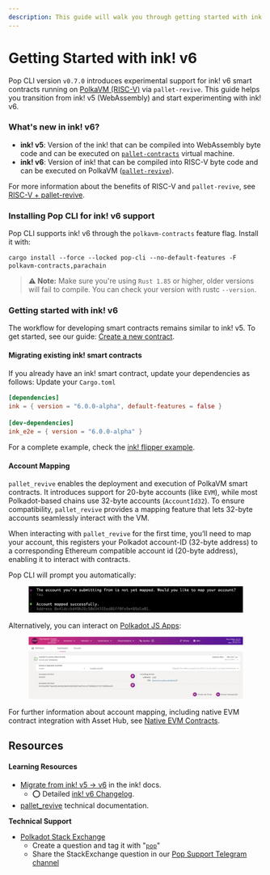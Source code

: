 ```yaml
---
description: This guide will walk you through getting started with ink! v6.
---
```


# Getting Started with ink! v6

Pop CLI version `v0.7.0` introduces experimental support for ink! v6 smart contracts running on [PolkaVM (RISC-V)](https://github.com/paritytech/polkavm) via `pallet-revive`. This guide helps you transition from ink! v5 (WebAssembly) and start experimenting with ink! v6.

### What's new in ink! v6?
- **ink! v5**: Version of the ink! that can be compiled into WebAssembly byte code and can be executed on [`pallet-contracts`](https://github.com/paritytech/polkadot-sdk/tree/master/substrate/frame/contracts) virtual machine.
- **ink! v6**: Version of ink! that can be compiled into RISC-V byte code and can be executed on PolkaVM ([`pallet-revive`](https://github.com/paritytech/polkadot-sdk/tree/master/substrate/frame/revive)).

For more information about the benefits of RISC-V and `pallet-revive`, see [RISC-V + pallet-revive](https://use.ink/6.x/current-state#-risc-v--pallet-revive-2025).

### Installing Pop CLI for ink! v6 support

Pop CLI supports ink! v6 through the `polkavm-contracts` feature flag. Install it with:

```
cargo install --force --locked pop-cli --no-default-features -F polkavm-contracts,parachain
```

> **⚠️ Note:** Make sure you're using `Rust 1.85` or higher, older versions will fail to compile. You can check your version with rustc `--version`.

### Getting started with ink! v6

The workflow for developing smart contracts remains similar to ink! v5. To get started, see our guide:
[Create a new contract](./create-a-new-contract.md).


#### Migrating existing ink! smart contracts
If you already have an ink! smart contract, update your dependencies as follows:
Update your `Cargo.toml`

```toml
[dependencies]
ink = { version = "6.0.0-alpha", default-features = false }

[dev-dependencies]
ink_e2e = { version = "6.0.0-alpha" }
```

For a complete example, check the [ink! flipper example](https://github.com/use-ink/ink-examples/tree/v6.x/flipper).

#### Account Mapping
`pallet_revive` enables the deployment and execution of PolkaVM smart contracts. It introduces support for 20-byte accounts (like `EVM`), while most Polkadot-based chains use 32-byte accounts (`AccountId32`). To ensure compatibility, `pallet_revive` provides a mapping feature that lets 32-byte accounts seamlessly interact with the VM.

When interacting with `pallet_revive` for the first time, you’ll need to map your account, this registers your Polkadot account-ID (32-byte address) to a corresponding Ethereum compatible account id (20-byte address), enabling it to interact with contracts.

Pop CLI will prompt you automatically:

<figure><img src="../.gitbook/assets/map_account_prompt.png" alt="Map Account Pop CLI"><figcaption></figcaption></figure>

Alternatively, you can interact on [Polkadot JS Apps](https://polkadot.js.org/apps/#/explorer):
<figure><img src="../.gitbook/assets/map_account_polkadot_ui.png" alt="Map Account Polkadot UI"><figcaption></figcaption></figure>

For further information about account mapping, including native EVM contract integration with Asset Hub, see [Native EVM Contracts](https://docs.polkadot.com/develop/smart-contracts/evm/native-evm-contracts/).

## Resources

#### Learning Resources

* [Migrate from ink! v5 → v6](https://use.ink/6.x/faq/migrating-from-ink-5-to-6) in the ink! docs.
    * ⭕ Detailed [ink! v6 Changelog](https://github.com/use-ink/ink/blob/master/CHANGELOG.md#version-600).
* [pallet_revive](https://paritytech.github.io/polkadot-sdk/master/pallet_revive/index.html) technical documentation.


**Technical Support**

* [Polkadot Stack Exchange](https://polkadot.stackexchange.com/)
    * Create a question and tag it with "[`pop`](https://substrate.stackexchange.com/tags/pop/info)"
    * Share the StackExchange question in our [Pop Support Telegram channel](https://t.me/pop\_support)